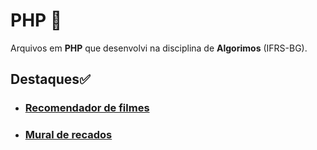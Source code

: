 # PHP 🐘
Arquivos em **PHP** que desenvolvi na disciplina de **Algorimos** (IFRS-BG).

## Destaques✅
- ### [Recomendador de filmes](https://github.com/LucasAntunes06/php/tree/main/Aulas/Outubro/Aula%204)
- ### [Mural de recados](https://github.com/LucasAntunes06/php/tree/main/Aulas/Novembro/Aula%2010)
